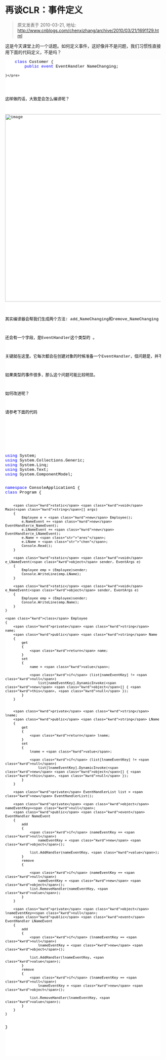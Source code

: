 # 再谈CLR：事件定义 
> 原文发表于 2010-03-21, 地址: http://www.cnblogs.com/chenxizhang/archive/2010/03/21/1691129.html 


<p>这是今天课堂上的一个话题。如何定义事件，这好像并不是问题，我们习惯性直接用下面的代码定义，不是吗？</p><pre class="csharpcode">    <span class="kwrd">class</span> Customer {
        <span class="kwrd">public</span> <span class="kwrd">event</span> EventHandler NameChanging;

    }</pre>
<style type="text/css">.csharpcode, .csharpcode pre
{
	font-size: small;
	color: black;
	font-family: consolas, "Courier New", courier, monospace;
	background-color: #ffffff;
	/*white-space: pre;*/
}
.csharpcode pre { margin: 0em; }
.csharpcode .rem { color: #008000; }
.csharpcode .kwrd { color: #0000ff; }
.csharpcode .str { color: #006080; }
.csharpcode .op { color: #0000c0; }
.csharpcode .preproc { color: #cc6633; }
.csharpcode .asp { background-color: #ffff00; }
.csharpcode .html { color: #800000; }
.csharpcode .attr { color: #ff0000; }
.csharpcode .alt 
{
	background-color: #f4f4f4;
	width: 100%;
	margin: 0em;
}
.csharpcode .lnum { color: #606060; }
</style>

<p>这样做的话，大致是会怎么编译呢？</p>
<p><a href="http://images.cnblogs.com/cnblogs_com/chenxizhang/WindowsLiveWriter/CLR_11A88/image_2.png" class="thickbox"><img title="image" border="0" alt="image" src="http://images.cnblogs.com/cnblogs_com/chenxizhang/WindowsLiveWriter/CLR_11A88/image_thumb.png" width="714" height="604"></a> </p>
<p>其实编译器会帮我们生成两个方法: add_NameChanging和remove_NameChanging</p>
<p>还会有一个字段，是EventHandler这个类型的 。</p>
<p>关键就在这里。它每次都会在创建对象的时候准备一个EventHandler，但问题是，并不是每个事件都会被用到。这就意味着，有一部分EventHandler其实是浪费的。</p>
<p>如果类型的事件很多，那么这个问题可能比较明显。</p>
<p>如何改进呢？</p>
<p>请参考下面的代码</p>
<p>&nbsp;</p>
<p>&nbsp;</p><pre class="csharpcode"><span class="kwrd">using</span> System;
<span class="kwrd">using</span> System.Collections.Generic;
<span class="kwrd">using</span> System.Linq;
<span class="kwrd">using</span> System.Text;
<span class="kwrd">using</span> System.ComponentModel;


<span class="kwrd">namespace</span> ConsoleApplication1
{
    <span class="kwrd">class</span> Program
    {

        <span class="kwrd">static</span> <span class="kwrd">void</span> Main(<span class="kwrd">string</span>[] args)
        {
            Employee e = <span class="kwrd">new</span> Employee();
            e.NameEvent += <span class="kwrd">new</span> EventHandler(e_NameEvent);
            e.LNameEvent += <span class="kwrd">new</span> EventHandler(e_LNameEvent);
            e.Name = <span class="str">"ares"</span>;
            e.LName = <span class="str">"chen"</span>;
            Console.Read();
        }

        <span class="kwrd">static</span> <span class="kwrd">void</span> e_LNameEvent(<span class="kwrd">object</span> sender, EventArgs e)
        {
            Employee emp = (Employee)sender;
            Console.WriteLine(emp.LName);
        }

        <span class="kwrd">static</span> <span class="kwrd">void</span> e_NameEvent(<span class="kwrd">object</span> sender, EventArgs e)
        {
            Employee emp = (Employee)sender;
            Console.WriteLine(emp.Name);
        }
    }

    <span class="kwrd">class</span> Employee
    {
        <span class="kwrd">private</span> <span class="kwrd">string</span> name;
        <span class="kwrd">public</span> <span class="kwrd">string</span> Name
        {
            get
            {
                <span class="kwrd">return</span> name;
            }
            set
            {
                name = <span class="kwrd">value</span>;
                
                <span class="kwrd">if</span> (list[nameEventKey] != <span class="kwrd">null</span>)
                    list[nameEventKey].DynamicInvoke(<span class="kwrd">new</span> <span class="kwrd">object</span>[] { <span class="kwrd">this</span>, <span class="kwrd">null</span> });
            }
        }


        <span class="kwrd">private</span> <span class="kwrd">string</span> lname;
        <span class="kwrd">public</span> <span class="kwrd">string</span> LName
        {
            get
            {
                <span class="kwrd">return</span> lname;
            }
            set
            {
                lname = <span class="kwrd">value</span>;

                <span class="kwrd">if</span> (list[lnameEventKey] != <span class="kwrd">null</span>)
                    list[lnameEventKey].DynamicInvoke(<span class="kwrd">new</span> <span class="kwrd">object</span>[] { <span class="kwrd">this</span>, <span class="kwrd">null</span> });
            }
        }

        <span class="kwrd">private</span> EventHandlerList list = <span class="kwrd">new</span> EventHandlerList();

        <span class="kwrd">private</span> <span class="kwrd">object</span> nameEventKey=<span class="kwrd">null</span>;
        <span class="kwrd">public</span> <span class="kwrd">event</span> EventHandler NameEvent
        {
            add
            {
                <span class="kwrd">if</span> (nameEventKey == <span class="kwrd">null</span>)
                    nameEventKey = <span class="kwrd">new</span> <span class="kwrd">object</span>();

                list.AddHandler(nameEventKey, <span class="kwrd">value</span>);
            }
            remove
            {

                <span class="kwrd">if</span> (nameEventKey == <span class="kwrd">null</span>)
                    nameEventKey = <span class="kwrd">new</span> <span class="kwrd">object</span>();
                list.RemoveHandler(nameEventKey, <span class="kwrd">value</span>);
            }
        }

        <span class="kwrd">private</span> <span class="kwrd">object</span> lnameEventKey=<span class="kwrd">null</span>;
        <span class="kwrd">public</span> <span class="kwrd">event</span> EventHandler LNameEvent
        {
            add
            {
                <span class="kwrd">if</span> (lnameEventKey == <span class="kwrd">null</span>)
                    lnameEventKey = <span class="kwrd">new</span> <span class="kwrd">object</span>();

                list.AddHandler(lnameEventKey, <span class="kwrd">value</span>);
            }
            remove
            {
                <span class="kwrd">if</span> (lnameEventKey == <span class="kwrd">null</span>)
                    lnameEventKey = <span class="kwrd">new</span> <span class="kwrd">object</span>();

                list.RemoveHandler(lnameEventKey, <span class="kwrd">value</span>);
            }
        }
    }
}
</pre>
<style type="text/css">.csharpcode, .csharpcode pre
{
	font-size: small;
	color: black;
	font-family: consolas, "Courier New", courier, monospace;
	background-color: #ffffff;
	/*white-space: pre;*/
}
.csharpcode pre { margin: 0em; }
.csharpcode .rem { color: #008000; }
.csharpcode .kwrd { color: #0000ff; }
.csharpcode .str { color: #006080; }
.csharpcode .op { color: #0000c0; }
.csharpcode .preproc { color: #cc6633; }
.csharpcode .asp { background-color: #ffff00; }
.csharpcode .html { color: #800000; }
.csharpcode .attr { color: #ff0000; }
.csharpcode .alt 
{
	background-color: #f4f4f4;
	width: 100%;
	margin: 0em;
}
.csharpcode .lnum { color: #606060; }
</style>